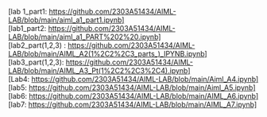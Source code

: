 [lab 1_part1: https://github.com/2303A51434/AIML-LAB/blob/main/aiml_a1_part1.ipynb]        
[lab1_part2: https://github.com/2303A51434/AIML-LAB/blob/main/aiml_a1_PART%202%20.ipynb]                   
[lab2_part(1,2,3) : https://github.com/2303A51434/AIML-LAB/blob/main/AIML_A2(1%2C2%2C3_parts_)_IPYNB.ipynb]         
[lab3_part(1,2,3): https://github.com/2303A51434/AIML-LAB/blob/main/AIML_A3_Pt(1%2C2%2C3%2C4).ipynb]                             
[Lab4: https://github.com/2303A51434/AIML-LAB/blob/main/Aiml_A4.ipynb]
[lab5: https://github.com/2303A51434/AIML-LAB/blob/main/Aiml_A5.ipynb]
[lab6: https://github.com/2303A51434/AIML-LAB/blob/main/AIML_A6.ipynb]
[lab7: https://github.com/2303A51434/AIML-LAB/blob/main/AIML_A7.ipynb]
